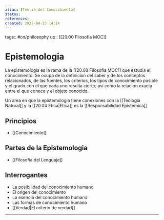 ```yaml
---
alias: [Teoria del Conocimiento]
status:
references:
created: 2022-04-23 14:14
---
```

tags:: #on/philosophy 
up:: [[20.00 Filosofia MOC]]
# Epistemologia
La epistemologia es la rama de la [[20.00 Filosofia MOC]] que estudia el conocimiento. Se ocupa de la definicion del saber y de los conceptos relacionados, de las fuentes, los criterios, los tipos de conocimiento posible y el grado con el que cada uno resulta cierto; asi como la relacion exacta entre el que conoce y el objeto conocido.

Un area en que la epistemologia tiene conexiones con la [[Teologia Natural]] y la [[20.04 Etica|Etica]] es la [[Responsabilidad Epistemica]] 

## Principios
- [[Conocimiento]]

## Partes de la Epistemologia
- [[Filosofia del Lenguaje]]

## Interrogantes
- La posibilidad del conocimiento humano
- El origen del conocimiento
- La esencia del conocimiento humano
- Las formas de conocimiento humano
- [[Verdad|El criterio de verdad]]
___
